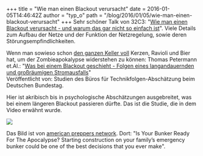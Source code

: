 +++
title = "Wie man einen Blackout verursacht"
date = 2016-01-05T14:46:42Z
author = "typ_o"
path = "/blog/2016/01/05/wie-man-einen-blackout-verursacht"
+++
Sehr schöner Talk von 32C3: "[Wie man einen Blackout verursacht - und
warum das gar nicht so einfach
ist](https://media.ccc.de/v/32c3-7323-wie_man_einen_blackout_verursacht)".
Viele Details zum Aufbau der Netze und der Funktion der Netzregelung,
sowie deren Störungsempfindlichkeiten.

Wenn man sowieso schon [den ganzen Keller
voll](https://diyprepping.com/survivalist-prepper-homesteader/) Kerzen,
Ravioli und Bier hat, um der Zombieapokalypse widerstehen zu können:
Thomas Petermann et.Al.: "[Was bei einem Blackout geschieht - Folgen
eines langandauernden und großräumigen
Stromausfalls](https://www.tab-beim-bundestag.de/de/pdf/publikationen/buecher/petermann-etal-2011-141.pdf)"  
Veröffentlicht von: Studien des Büros für Technikfolgen-Abschätzung beim
Deutschen Bundestag.

Hier ist akribisch bis in psychologische Abschätzungen ausgebreitet, was
bei einem längeren Blackout passieren dürfte. Das ist die Studie, die in
dem Video erwähnt wurde.

[![](/media/IMG_1814.serendipityThumb.jpg)](/media/IMG_1814.jpg)

Das Bild ist von [american preppers
network](https://americanpreppersnetwork.com/). Dort: "Is Your Bunker
Ready For The Apocalypse? Starting construction on your family’s
emergency bunker could be one of the best decisions that you ever make".
